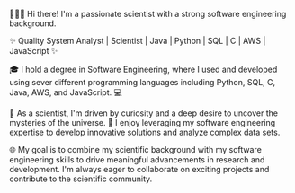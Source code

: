 👩‍🔬🔬 Hi there! I'm a passionate scientist with a strong software engineering background. 

✨ Quality System Analyst | Scientist | Java  | Python | SQL | C | AWS | JavaScript ✨

🎓 I hold a degree in Software Engineering, where I used and developed using sever different programming languages including Python, SQL, C, Java, AWS, and JavaScript. 💻

🔬 As a scientist, I'm driven by curiosity and a deep desire to uncover the mysteries of the universe. 🌌 I enjoy leveraging my software engineering expertise to develop innovative solutions and analyze complex data sets.

🌐 My goal is to combine my scientific background with my software engineering skills to drive meaningful advancements in research and development. I'm always eager to collaborate on exciting projects and contribute to the scientific community.

<!---
Ekho852/Ekho852 is a ✨ special ✨ repository because its `README.md` (this file) appears on your GitHub profile.
You can click the Preview link to take a look at your changes.
--->
